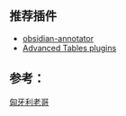 
## 推荐插件
- [obsidian-annotator](https://github.com/elias-sundqvist/obsidian-annotator/releases/tag/0.2.10)
- [ Advanced Tables plugins](https://github.com/tgrosinger/advanced-tables-obsidian/releases/tag/0.18.1)

## 参考：
[匈牙利老哥](https://www.youtube.com/watch?v=T4FkL7-gEew)